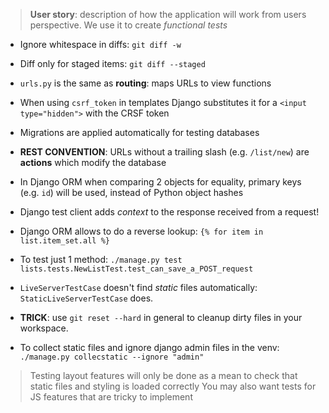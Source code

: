 > **User story**: description of how the application will work from users perspective. We use it to create *functional tests*
* Ignore whitespace in diffs: `git diff -w`
* Diff only for staged items: `git diff --staged`

* `urls.py` is the same as **routing**: maps URLs to view functions

* When using `csrf_token` in templates Django substitutes it for a `<input type="hidden">` with the CRSF token

* Migrations are applied automatically for testing databases

* **REST CONVENTION**: URLs without a trailing slash (e.g. `/list/new`) are **actions** which modify the database
* In Django ORM when comparing 2 objects for equality, primary keys (e.g. `id`) will be used, instead of Python object hashes
* Django test client adds *context* to the response received from a request!
* Django ORM allows to do a reverse lookup: `{% for item in list.item_set.all %}`
* To test just 1 method: `./manage.py test lists.tests.NewListTest.test_can_save_a_POST_request`
* `LiveServerTestCase` doesn't find *static* files automatically: `StaticLiveServerTestCase` does.

* **TRICK**: use `git reset --hard` in general to cleanup dirty files in your workspace.
* To collect static files and ignore django admin files in the venv: `./manage.py collecstatic --ignore "admin"`

> Testing layout features will only be done as a mean to check that static files and styling is loaded correctly
> You may also want tests for JS features that are tricky to implement